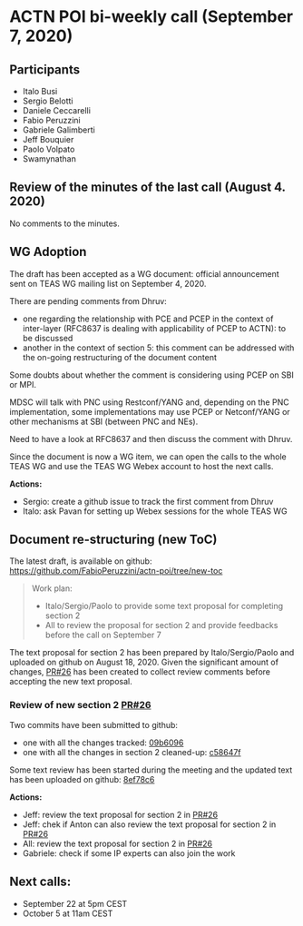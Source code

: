 # ACTN POI bi-weekly call (September 7, 2020)

## Participants
- Italo Busi
- Sergio Belotti
- Daniele Ceccarelli
- Fabio Peruzzini
- Gabriele Galimberti
- Jeff Bouquier
- Paolo Volpato
- Swamynathan

## Review of the minutes of the last call (August 4. 2020)

No comments to the minutes.

## WG Adoption

The draft has been accepted as a WG document: official announcement sent on TEAS WG mailing list on September 4, 2020.

There are pending comments from Dhruv:
- one regarding the relationship with PCE and PCEP in the context of inter-layer (RFC8637 is dealing with applicability of PCEP to ACTN): to be discussed
- another in the context of section 5: this comment can be addressed with the on-going restructuring of the document content

Some doubts about whether the comment is considering using PCEP on SBI or MPI.

MDSC will talk with PNC using Restconf/YANG and, depending on the PNC implementation, some implementations may use PCEP or Netconf/YANG or other mechanisms at SBI (between PNC and NEs).

Need to have a look at RFC8637 and then discuss the comment with Dhruv.

Since the document is now a WG item, we can open the calls to the whole TEAS WG and use the TEAS WG Webex account to host the next calls.

**Actions:**
- Sergio: create a github issue to track the first comment from Dhruv
- Italo: ask Pavan for setting up Webex sessions for the whole TEAS WG

## Document re-structuring (new ToC)


The latest draft, is available on github: https://github.com/FabioPeruzzini/actn-poi/tree/new-toc

> Work plan:
> - Italo/Sergio/Paolo to provide some text proposal for completing section 2
> - All to review the proposal for section 2 and provide feedbacks before the call on September 7

The text proposal for section 2 has been prepared by Italo/Sergio/Paolo and uploaded on github on August 18, 2020.
Given the significant amount of changes, [PR#26](https://github.com/FabioPeruzzini/actn-poi/pull/26) has been created to collect review comments before accepting the new text proposal.

### Review of new section 2 [PR#26](https://github.com/FabioPeruzzini/actn-poi/pull/26)

Two commits have been submitted to github:
- one with all the changes tracked: [09b6096](https://github.com/FabioPeruzzini/actn-poi/pull/26/commits/09b60966f7c32141b25c4b6cea217d751633d292)
- one with all the changes in section 2 cleaned-up: [c58647f](https://github.com/FabioPeruzzini/actn-poi/pull/26/commits/c58647f73f674b3cbd65c4e291c50f41d6622143)

Some text review has been started during the meeting and the updated text has been uploaded on github: [8ef78c6](https://github.com/FabioPeruzzini/actn-poi/pull/26/commits/8ef78c6eb8378d944e1e610ec5902e0f7ee278ed)

**Actions:**
- Jeff: review the text proposal for section 2 in [PR#26](https://github.com/FabioPeruzzini/actn-poi/pull/26)
- Jeff: chek if Anton can also review the text proposal for section 2 in [PR#26](https://github.com/FabioPeruzzini/actn-poi/pull/26)
- All: review the text proposal for section 2 in [PR#26](https://github.com/FabioPeruzzini/actn-poi/pull/26)
- Gabriele: check if some IP experts can also join the work

## Next calls:
- September 22 at 5pm CEST
- October 5 at 11am CEST
